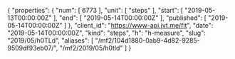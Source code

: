 {
  "properties": {
    "num": [
      6773
    ],
    "unit": [
      "steps"
    ],
    "start": [
      "2019-05-13T00:00:00Z"
    ],
    "end": [
      "2019-05-14T00:00:00Z"
    ],
    "published": [
      "2019-05-14T00:00:00Z"
    ]
  },
  "client_id": "https://www-api.jvt.me/fit",
  "date": "2019-05-14T00:00:00Z",
  "kind": "steps",
  "h": "h-measure",
  "slug": "2019/05/h0TLd",
  "aliases": [
    "/mf2/104d1880-0ab9-4d82-9285-9509df93eb07/",
    "/mf2/2019/05/h0tld"
  ]
}
